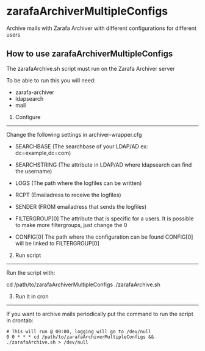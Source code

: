 zarafaArchiverMultipleConfigs
=============================

Archive mails with Zarafa Archiver with different configurations for different users

How to use zarafaArchiverMultipleConfigs
----------------------------------------

The zarafaArchive.sh script must run on the Zarafa Archiver server

To be able to run this you will need:
 
* zarafa-archiver
* ldapsearch
* mail

1. Configure
------------

Change the following settings in archiver-wrapper.cfg

- SEARCHBASE (The searchbase of your LDAP/AD ex: dc=example,dc=com)
- SEARCHSTRING (The attribute in LDAP/AD where ldapsearch can find the username)
- LOGS (The path where the logfiles can be written)
- RCPT (Emailadress to receive the logfiles)
- SENDER (FROM emailadress that sends the logfiles)

- FILTERGROUP[0] The attribute that is specific for a users. It is possible to make more filtergroups, just change the 0

- CONFIG[0] The path where the configuration can be found
  CONFIG[0] will be linked to FILTERGROUP[0]

2. Run script
-------------

Run the script with:

cd /path/to/zarafaArchiverMultipleConfigs
./zarafaArchive.sh

3. Run it in cron
-----------------

If you want to archive mails periodically put the command to run the script in crontab:
 
```
# This will run @ 00:00, logging will go to /dev/null
0 0 * * * cd /path/to/zarafaArchiverMultipleConfigs && ./zarafaArchive.sh > /dev/null
```
